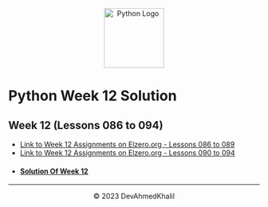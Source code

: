 <div align="center">
  <img src="https://upload.wikimedia.org/wikipedia/commons/thumb/c/cf/Python_logo_51.svg/750px-Python_logo_51.svg.png?20210510195343" alt="Python Logo" width="120" height="120">
</div>

# Python Week 12 Solution

## Week 12 (Lessons 086 to 094)

- [Link to Week 12 Assignments on Elzero.org - Lessons 086 to 089](https://elzero.org/python-assignments-lesson-from-86-to-89/)
- [Link to Week 12 Assignments on Elzero.org - Lessons 090 to 094](https://elzero.org/python-assignments-lesson-from-90-to-94/)
- #### [Solution Of Week 12](https://github.com/DevAhmedKhalil/Elzero-Python-Assignments/tree/week12/week12)

---

<div align="center">
  &copy; 2023 DevAhmedKhalil
</div>
